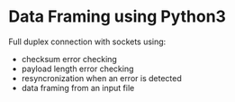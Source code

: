 # Data Framing using Python3
Full duplex connection with sockets using:
- checksum error checking
- payload length error checking
- resyncronization when an error is detected
- data framing from an input file

